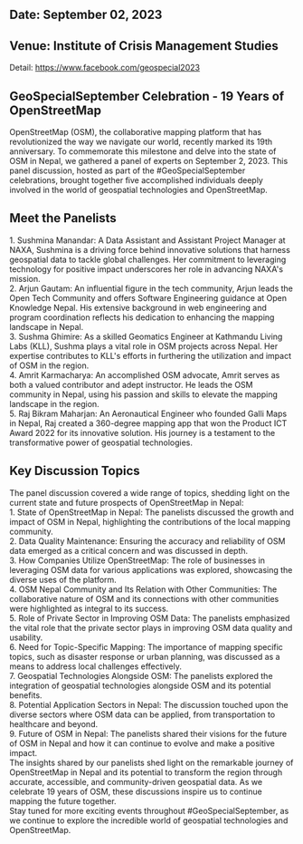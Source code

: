 ## Date: September 02, 2023

## Venue: Institute of Crisis Management Studies

  
Detail: https://www.facebook.com/geospecial2023

## GeoSpecialSeptember Celebration - 19 Years of OpenStreetMap

  
OpenStreetMap (OSM), the collaborative mapping platform that has
revolutionized the way we navigate our world, recently marked its 19th
anniversary. To commemorate this milestone and delve into the state of OSM in
Nepal, we gathered a panel of experts on September 2, 2023. This panel
discussion, hosted as part of the #GeoSpecialSeptember celebrations, brought
together five accomplished individuals deeply involved in the world of
geospatial technologies and OpenStreetMap.

## Meet the Panelists

  
1\. Sushmina Manandar: A Data Assistant and Assistant Project Manager at NAXA,
Sushmina is a driving force behind innovative solutions that harness
geospatial data to tackle global challenges. Her commitment to leveraging
technology for positive impact underscores her role in advancing NAXA's
mission.  
2\. Arjun Gautam: An influential figure in the tech community, Arjun leads the
Open Tech Community and offers Software Engineering guidance at Open Knowledge
Nepal. His extensive background in web engineering and program coordination
reflects his dedication to enhancing the mapping landscape in Nepal.  
3\. Sushma Ghimire: As a skilled Geomatics Engineer at Kathmandu Living Labs
(KLL), Sushma plays a vital role in OSM projects across Nepal. Her expertise
contributes to KLL's efforts in furthering the utilization and impact of OSM
in the region.  
4\. Amrit Karmacharya: An accomplished OSM advocate, Amrit serves as both a
valued contributor and adept instructor. He leads the OSM community in Nepal,
using his passion and skills to elevate the mapping landscape in the region.  
5\. Raj Bikram Maharjan: An Aeronautical Engineer who founded Galli Maps in
Nepal, Raj created a 360-degree mapping app that won the Product ICT Award
2022 for its innovative solution. His journey is a testament to the
transformative power of geospatial technologies.

## Key Discussion Topics

  
The panel discussion covered a wide range of topics, shedding light on the
current state and future prospects of OpenStreetMap in Nepal:  
1\. State of OpenStreetMap in Nepal: The panelists discussed the growth and
impact of OSM in Nepal, highlighting the contributions of the local mapping
community.  
2\. Data Quality Maintenance: Ensuring the accuracy and reliability of OSM
data emerged as a critical concern and was discussed in depth.  
3\. How Companies Utilize OpenStreetMap: The role of businesses in leveraging
OSM data for various applications was explored, showcasing the diverse uses of
the platform.  
4\. OSM Nepal Community and Its Relation with Other Communities: The
collaborative nature of OSM and its connections with other communities were
highlighted as integral to its success.  
5\. Role of Private Sector in Improving OSM Data: The panelists emphasized the
vital role that the private sector plays in improving OSM data quality and
usability.  
6\. Need for Topic-Specific Mapping: The importance of mapping specific
topics, such as disaster response or urban planning, was discussed as a means
to address local challenges effectively.  
7\. Geospatial Technologies Alongside OSM: The panelists explored the
integration of geospatial technologies alongside OSM and its potential
benefits.  
8\. Potential Application Sectors in Nepal: The discussion touched upon the
diverse sectors where OSM data can be applied, from transportation to
healthcare and beyond.  
9\. Future of OSM in Nepal: The panelists shared their visions for the future
of OSM in Nepal and how it can continue to evolve and make a positive impact.  
The insights shared by our panelists shed light on the remarkable journey of
OpenStreetMap in Nepal and its potential to transform the region through
accurate, accessible, and community-driven geospatial data. As we celebrate 19
years of OSM, these discussions inspire us to continue mapping the future
together.  
Stay tuned for more exciting events throughout #GeoSpecialSeptember, as we
continue to explore the incredible world of geospatial technologies and
OpenStreetMap.

